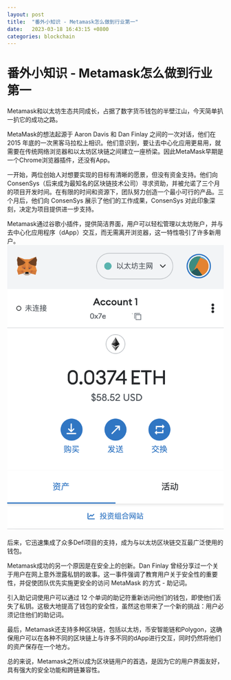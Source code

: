 ```yaml
---
layout: post
title:  "番外小知识 - Metamask怎么做到行业第一"
date:   2023-03-18 16:43:15 +0800
categories: blockchain
---
```


# 番外小知识 - Metamask怎么做到行业第一

Metamask和以太坊生态共同成长，占据了数字货币钱包的半壁江山，今天简单扒一扒它的成功之路。

MetaMask的想法起源于 Aaron Davis 和 Dan Finlay 之间的一次对话，他们在 2015 年底的一次黑客马拉松上相识。他们意识到，要让去中心化应用更易用，就需要在传统网络浏览器和以太坊区块链之间建立一座桥梁。因此MetaMask早期是一个Chrome浏览器插件，还没有App。

一开始，两位创始人对想要实现的目标有清晰的愿景，但没有资金支持。他们向 ConsenSys（后来成为最知名的区块链技术公司）寻求资助，并被允诺了三个月的项目开发时间。在有限的时间和资源下，团队努力创造一个最小可行的产品。三个月后，他们向 ConsenSys 展示了他们的工作成果，ConsenSys 对此印象深刻，决定为项目提供进一步支持。

Metamask通过谷歌小插件，提供简洁界面，用户可以轻松管理以太坊账户，并与去中心化应用程序（dApp）交互，而无需离开浏览器，这一特性吸引了许多新用户。
![Metamask](/assets/images/Metamask.png)

后来，它迅速集成了众多Defi项目的支持，成为与以太坊区块链交互最广泛使用的钱包。 

Metamask成功的另一个原因是在安全上的创新。Dan Finlay 曾经分享过一个关于用户在网上意外泄露私钥的故事。这一事件强调了教育用户关于安全性的重要性，并促使团队优先实施更安全的访问 MetaMask 的方式 - 助记词。

引入助记词使用户可以通过 12 个单词的助记符重新访问他们的钱包，即使他们丢失了私钥。这极大地提高了钱包的安全性，虽然这也带来了一个新的挑战：用户必须记住他们的助记词。

最后，Metamask还支持多种区块链，包括以太坊，币安智能链和Polygon，这确保用户可以在各种不同的区块链上与许多不同的dApp进行交互，同时仍然将他们的资产保存在一个地方。

总的来说，Metamask之所以成为区块链用户的首选，是因为它的用户界面友好，具有强大的安全功能和跨链兼容性。